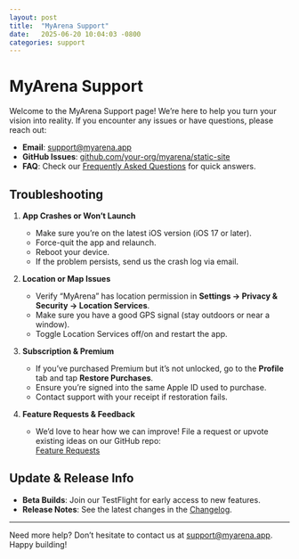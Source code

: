 ```yaml
---
layout: post
title:  "MyArena Support"
date:   2025-06-20 10:04:03 -0800
categories: support
---
```

# MyArena Support

Welcome to the MyArena Support page! We’re here to help you turn your vision into reality. If you encounter any issues or have questions, please reach out:

- **Email**: [support@myarena.app](mailto:support@myarena.app)  
- **GitHub Issues**: [github.com/your-org/myarena/static-site](https://github.com/your-org/myarena/static-site)  
- **FAQ**: Check our [Frequently Asked Questions](/faq) for quick answers.

## Troubleshooting

1. **App Crashes or Won’t Launch**  
   - Make sure you’re on the latest iOS version (iOS 17 or later).  
   - Force-quit the app and relaunch.  
   - Reboot your device.  
   - If the problem persists, send us the crash log via email.

2. **Location or Map Issues**  
   - Verify “MyArena” has location permission in **Settings → Privacy & Security → Location Services**.  
   - Make sure you have a good GPS signal (stay outdoors or near a window).  
   - Toggle Location Services off/on and restart the app.

3. **Subscription & Premium**  
   - If you’ve purchased Premium but it’s not unlocked, go to the **Profile** tab and tap **Restore Purchases**.  
   - Ensure you’re signed into the same Apple ID used to purchase.  
   - Contact support with your receipt if restoration fails.

4. **Feature Requests & Feedback**  
   - We’d love to hear how we can improve! File a request or upvote existing ideas on our GitHub repo:  
     [Feature Requests](https://github.com/your-org/myarena/static-site/issues/new?labels=feature-request)

## Update & Release Info

- **Beta Builds**: Join our TestFlight for early access to new features.  
- **Release Notes**: See the latest changes in the [Changelog](/changelog).

---

Need more help? Don’t hesitate to contact us at [support@myarena.app](mailto:support@myarena.app). Happy building!